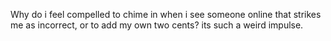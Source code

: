 Why do i feel compelled to chime in when i see someone online that strikes me as incorrect, or to add my own two cents? its such a weird impulse.
